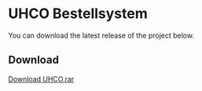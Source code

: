 # UHCO Bestellsystem

You can download the latest release of the project below.

## Download

[Download UHCO.rar](https://github.com/riizzet/uhco/releases/download/v1.0/Uhco.rar)

